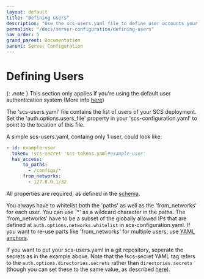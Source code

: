 ```yaml
---
layout: default
title: "Defining users"
description: "Use the scs-users.yaml file to define user accounts your deployment"
permalink: "/docs/server-configuration/defining-users"
nav_order: 5
grand_parent: Documentation
parent: Server Configuration
---
```

# Defining Users

{: .note }
This section only applies if you're using the default user authentication
system (More info [here](./config-file#4-auth-configuration))

The 'scs-users.yaml' file contains the list of users of your SCS deployment.
Set the 'auth.options.users_file' property in your 'scs-configuration.yaml' to
point to the location of this file.

A simple scs-users.yaml, containg only 1 user, could look like:
```yaml
- id: example-user
  token: !scs-secret 'scs-tokens.yaml#example-user'
  has_access:
      to_paths:
        - /configs/*
      from_networks:
        - 127.0.0.1/32
```
All properties are required, as defined in the [schema](https://github.com/simple-configuration-server/simple-configuration-server/blob/main/scs/schemas/scs-users.yaml).

You always have to whitelist both the 'paths' as well as the
'from_networks' for each user. You can use '*' as a wildcard character in the
paths. The 'from_networks' have to be a subset of the globally allowed
IPs that are defined at `auth.options.networks.whitelist` in
scs-configuration.yaml. If you want to re-use parts like 'from_networks' for
multiple users, use [YAML anchors](https://docs.gitlab.com/ee/ci/yaml/yaml_optimization.html#anchors).

If you want to put your scs-users.yaml in a git repository, seperate the
secrets as in the example above. Note that the
!scs-secret YAML tag refers to the `auth.options.directories.secrets` rather
than `directories.secrets` (though you can set these to the same value, as
described [here](./config-file#4-auth-configuration)).
